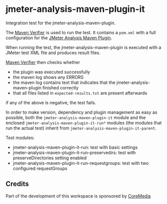 # jmeter-analysis-maven-plugin-it

Integration test for the jmeter-analysis-maven-plugin.

The [Maven Verifier][1] is used to run the test.
It contains a `pom.xml` with a full configuration for the [JMeter Analysis Maven Plugin][2].

When running the test, the jmeter-analysis-maven-plugin is executed with a JMeter test XML file and produces result files.

[Maven Verifier][1] then checks whether
 * the plugin was executed successfully
 * the maven log shows any ERRORS
 * the maven log contains text that indicates that the jmeter-analysis-maven-plugin finished correctly
 * that all files listed in `expected-results.txt` are present afterwards

if any of the above is negative, the test fails.

In order to make version, dependency and plugin management as easy as possible, both the `jmeter-analysis-maven-plugin-it` module and the enclosed `jmeter-analysis-maven-plugin-it-run*` modules (the modules that run the actual test) inherit from `jmeter-analysis-maven-plugin-it-parent`.

Test modules:
 * jmeter-analysis-maven-plugin-it-run: test with basic settings
 * jmeter-analysis-maven-plugin-it-run-preservedirs: test with preserveDirectories setting enabled
 * jmeter-analysis-maven-plugin-it-run-requestgroups: test with two configured requestGroups


Credits
--------------

Part of the development of this workspace is sponsored by [CoreMedia][3]

[1]:    http://maven.apache.org/shared/maven-verifier/        "Maven Verifier Component"
[2]:    http://jmeter.lazerycode.com                          "JMeter Analysis Maven Plugin"
[3]:    http://www.coremedia.com                                    "CoreMedia AG"
